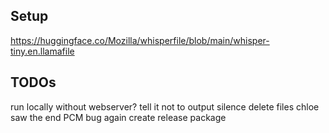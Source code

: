 

## Setup

https://huggingface.co/Mozilla/whisperfile/blob/main/whisper-tiny.en.llamafile

## TODOs
run locally without webserver?
tell it not to output silence
delete files
chloe saw the end PCM bug again
create release package
